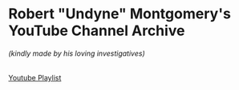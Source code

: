 <h1>Robert "Undyne" Montgomery's YouTube Channel Archive</h1>
<h6>(kindly made by his loving investigatives)</h6>

<a href="https://www.youtube.com/playlist?list=PLkWMxkbMIWyWOfLJKW9jQLbeDzikBOUD8">Youtube Playlist</a>
